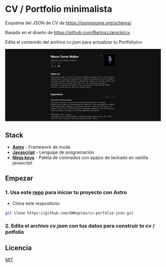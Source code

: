# CV / Portfolio minimalista

Esquema del JSON de CV de
https://jsonresume.org/schema/

Basado en el diseño de
https://github.com/BartoszJarocki/cv

Edita el contenido del archivo cv.json para actualizar tu Portfolio/cv

![alt text](src/assets/Screenshot.jpg)

## Stack

- [**Astro**](https://astro.build/) - Framework de moda
- [**Javascript**](https://developer.mozilla.org/es/docs/Web/JavaScript) - Lenguaje de programación
- [**Ninja keys**](https://github.com/ssleptsov/ninja-keys) - Paleta de comnados con ayajos de teckado en vanilla javascript

## Empezar

### 1. Usa este [repo](https://github.com/GWKaplan/cv-porfolio-json/) para iniciar tu proyecto con Astro

- Clona este respositorio

```bash
git clone https://github.com/GWKaplan/cv-porfolio-json.git
```

### 2. Edita el archivo cv.json con tus datos para construir to cv / potfolio

## Licencia

[MIT](LICENSE.txt)
